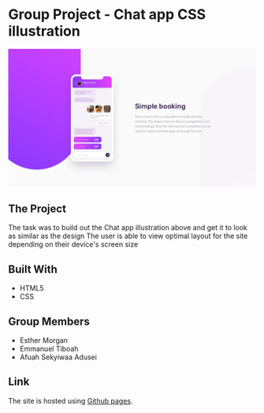 # Group Project - Chat app CSS illustration
![This is the app design](https://raw.githubusercontent.com/eTibbs/chat-ui/main/design/desktop-design.jpg)

## The Project
The task was to build out the Chat app illustration above and get it to look as similar as the design
The user is able to view optimal layout for the site depending on their device's screen size

## Built With
- HTML5
- CSS

## Group Members
- Esther Morgan
- Emmanuel Tiboah
- Afuah Sekyiwaa Adusei

## Link
The site is hosted using [Github pages](https://etibbs.github.io/chat-ui/).
